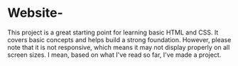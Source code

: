 # Website-
This project is a great starting point for learning basic HTML and CSS. It covers basic concepts and helps build a strong foundation. However, please note that it is not responsive, which means it may not display properly on all screen sizes. I mean, based on what I've read so far, I've made a project.
